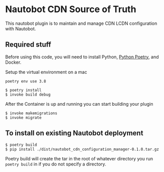 # Nautobot CDN Source of Truth

This nautobot plugin is to maintain and manage CDN LCDN configuration with Nautobot. 

## Required stuff
Before using this code, you will need to install Python, [Python Poetry](https://python-poetry.org/), and Docker.

Setup the virtual environment on a mac

```poetry env use 3.8```

```shell
$ poetry install
$ invoke build debug
```
After the Container is up and running you can start building your plugin

```shell
$ invoke makemigrations
$ invoke migrate
```


## To install on existing Nautobot deployment

```shell
$ poetry build
$ pip install ./dist/nautobot_cdn_configuration_manager-0.1.0.tar.gz
```
Poetry build will create the tar in the root of whatever directory you run ```poetry build``` in if you do not specify a directory.